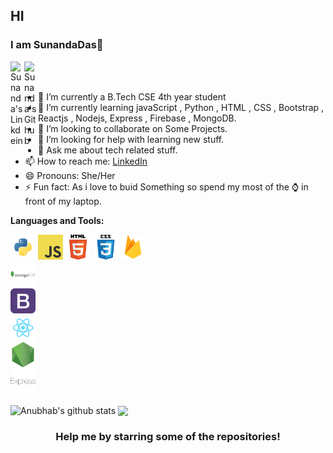 ## HI
### I am SunandaDas👋

<div>
<a href="https://www.linkedin.com/in/sunanda-das-a54499244/">
  <img align="left" alt="Sunanda's Linkdein" width="22px" src="https://cdn.jsdelivr.net/npm/simple-icons@v3/icons/linkedin.svg" />
</a>


<a href="https://github.com/sunandadas1">
  <img align="left" alt="Sunanda's Github" width="22px" src="https://cdn.jsdelivr.net/npm/simple-icons@v3/icons/github.svg" />
</a>
</div>

<br/>
<br/>




- 🔭 I’m currently a B.Tech CSE 4th year student 
- 🌱 I’m currently learning javaScript , Python , HTML , CSS , Bootstrap , Reactjs , Nodejs, Express , Firebase , MongoDB.
- 👯 I’m looking to collaborate on Some Projects.
- 🤔 I’m looking for help with learning new stuff.
- 💬 Ask me about  tech related stuff.
- 📫 How to reach me: [LinkedIn ](https:https://www.linkedin.com/in/sunanda-das-a54499244/)
- 😄 Pronouns: She/Her
- ⚡ Fun fact: As i love to buid Something so spend my most of the  ⌚ in front of my laptop.


**Languages and Tools:**  


<code><img height="40" src="https://raw.githubusercontent.com/github/explore/80688e429a7d4ef2fca1e82350fe8e3517d3494d/topics/python/python.png"></code>
<code><img height="40" src="https://raw.githubusercontent.com/github/explore/80688e429a7d4ef2fca1e82350fe8e3517d3494d/topics/javascript/javascript.png"></code>
<code><img height="40" src="https://raw.githubusercontent.com/github/explore/80688e429a7d4ef2fca1e82350fe8e3517d3494d/topics/html/html.png"></code>
<code><img height="40" src="https://raw.githubusercontent.com/github/explore/80688e429a7d4ef2fca1e82350fe8e3517d3494d/topics/css/css.png"></code>
<code><img height="40" src="https://raw.githubusercontent.com/github/explore/80688e429a7d4ef2fca1e82350fe8e3517d3494d/topics/firebase/firebase.png"></code>   
<code><img height="40" src="https://raw.githubusercontent.com/github/explore/80688e429a7d4ef2fca1e82350fe8e3517d3494d/topics/mongodb/mongodb.png"></code>   
<code><img height="40" src="https://raw.githubusercontent.com/github/explore/80688e429a7d4ef2fca1e82350fe8e3517d3494d/topics/bootstrap/bootstrap.png"></code>   
<code><img height="40" src="https://raw.githubusercontent.com/github/explore/80688e429a7d4ef2fca1e82350fe8e3517d3494d/topics/react/react.png"></code>  
<code><img height="40" src="https://raw.githubusercontent.com/github/explore/80688e429a7d4ef2fca1e82350fe8e3517d3494d/topics/nodejs/nodejs.png"></code>  
<code><img height="40" src="https://raw.githubusercontent.com/github/explore/80688e429a7d4ef2fca1e82350fe8e3517d3494d/topics/express/express.png"></code>  




<div align="center>
 <a href="https://github.com/infi418">
 <img align="center" src="https://github-readme-stats.vercel.app/api?username=sunandadas1&show_icons=true&theme=dark&line_height=27" alt="Anubhab's github stats"/>
</a>
<a href="https://github.com/infi418">
  <img align="center" src="https://github-readme-stats.vercel.app/api/top-langs/?username=sunandadas1&theme=dark&hide_langs_below=1" />
</a>
</div>

<div align="center">

### Help me by starring some of the repositories!

</div>
